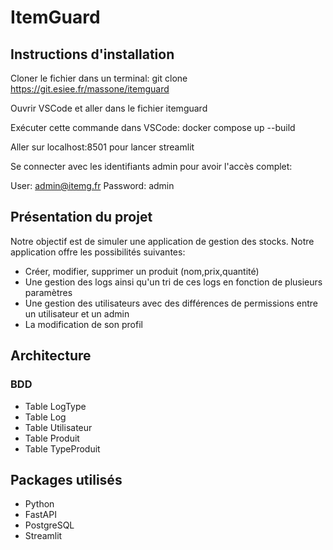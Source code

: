 # ItemGuard

## Instructions d'installation

Cloner le fichier dans un terminal:
git clone https://git.esiee.fr/massone/itemguard

Ouvrir VSCode et aller dans le fichier itemguard

Exécuter cette commande dans VSCode:
docker compose up --build

Aller sur localhost:8501 pour lancer streamlit

Se connecter avec les identifiants admin pour avoir l'accès complet:

User: admin@itemg.fr
Password: admin

## Présentation du projet

Notre objectif est de simuler une application de gestion des stocks. Notre application offre les possibilités suivantes:

- Créer, modifier, supprimer un produit (nom,prix,quantité)
- Une gestion des logs ainsi qu'un tri de ces logs en fonction de plusieurs paramètres
- Une gestion des utilisateurs avec des différences de permissions entre un utilisateur et un admin
- La modification de son profil

## Architecture

### BDD

- Table LogType
- Table Log
- Table Utilisateur
- Table Produit
- Table TypeProduit

## Packages utilisés

- Python
- FastAPI
- PostgreSQL
- Streamlit



